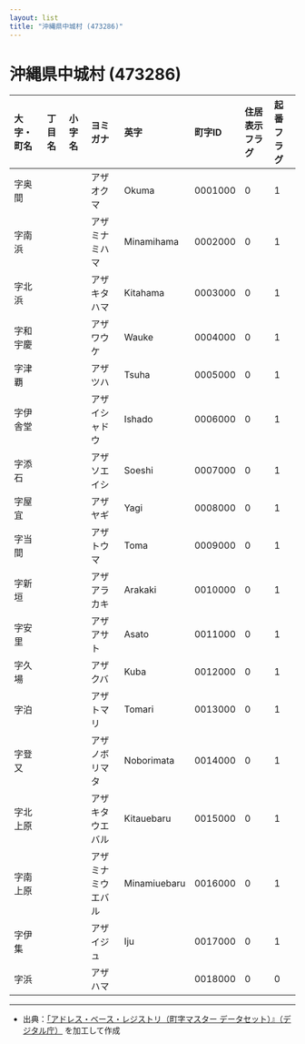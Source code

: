 ```yaml
---
layout: list
title: "沖縄県中城村 (473286)"
---
```


# 沖縄県中城村 (473286)

| 大字・町名 | 丁目名 | 小字名 | ヨミガナ | 英字 | 町字ID | 住居表示フラグ | 起番フラグ |
|:---|:---|:---|:---|:---|:---|:---|:---|
| 字奥間 |  |  | アザオクマ   | Okuma | 0001000 | 0 | 1 |
| 字南浜 |  |  | アザミナミハマ   | Minamihama | 0002000 | 0 | 1 |
| 字北浜 |  |  | アザキタハマ   | Kitahama | 0003000 | 0 | 1 |
| 字和宇慶 |  |  | アザワウケ   | Wauke | 0004000 | 0 | 1 |
| 字津覇 |  |  | アザツハ   | Tsuha | 0005000 | 0 | 1 |
| 字伊舎堂 |  |  | アザイシャドウ   | Ishado | 0006000 | 0 | 1 |
| 字添石 |  |  | アザソエイシ   | Soeshi | 0007000 | 0 | 1 |
| 字屋宜 |  |  | アザヤギ   | Yagi | 0008000 | 0 | 1 |
| 字当間 |  |  | アザトウマ   | Toma | 0009000 | 0 | 1 |
| 字新垣 |  |  | アザアラカキ   | Arakaki | 0010000 | 0 | 1 |
| 字安里 |  |  | アザアサト   | Asato | 0011000 | 0 | 1 |
| 字久場 |  |  | アザクバ   | Kuba | 0012000 | 0 | 1 |
| 字泊 |  |  | アザトマリ   | Tomari | 0013000 | 0 | 1 |
| 字登又 |  |  | アザノボリマタ   | Noborimata | 0014000 | 0 | 1 |
| 字北上原 |  |  | アザキタウエバル   | Kitauebaru | 0015000 | 0 | 1 |
| 字南上原 |  |  | アザミナミウエバル   | Minamiuebaru | 0016000 | 0 | 1 |
| 字伊集 |  |  | アザイジュ   | Iju | 0017000 | 0 | 1 |
| 字浜 |  |  | アザハマ   |  | 0018000 | 0 | 0 |

---

- 出典：[「アドレス・ベース・レジストリ（町字マスター データセット）』（デジタル庁）](https://www.digital.go.jp/policies/base_registry_address/) を加工して作成